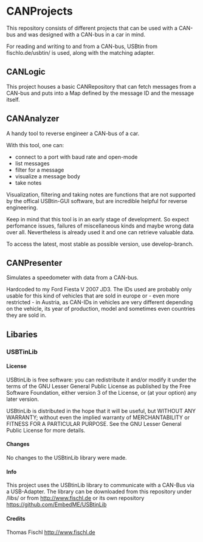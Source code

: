 # CANProjects

This repository consists of different projects that can be used with a CAN-bus and was designed with a CAN-bus in a car in mind.

For reading and writing to and from a CAN-bus, USBtin from fischlo.de/usbtin/ is used, along with the matching adapter.

## CANLogic

This project houses a basic CANRepository that can fetch messages from a CAN-bus and puts into a Map defined by the message ID and the message itself.

## CANAnalyzer

A handy tool to reverse engineer a CAN-bus of a car.

With this tool, one can:

  * connect to a port with baud rate and open-mode
  * list messages
  * filter for a message
  * visualize a message body
  * take notes
  
Visualization, filtering and taking notes are functions that are not supported by the
offical USBtin-GUI software, but are incredible helpful for reverse engineering.

Keep in mind that this tool is in an early stage of development. So expect perfomance issues,
failures of miscellaneous kinds and maybe wrong data over all. Nevertheless is already used it
and one can retrieve valuable data.

To access the latest, most stable as possible version, use develop-branch.

## CANPresenter

Simulates a speedometer with data from a CAN-bus.

Hardcoded to my Ford Fiesta V 2007 JD3. The IDs used are probably only
usable for this kind of vehicles that are sold in europe or - even more 
restricted - in Austria, as CAN-IDs in vehicles are very different depending on
the vehicle, its year of production, model and sometimes even countries they are
sold in.

## Libaries
### USBTinLib
#### License
USBtinLib is free software: you can redistribute it and/or modify it under the terms of the GNU Lesser General Public License as published by the Free Software Foundation, either version 3 of the License, or (at your option) any later version.

USBtinLib is distributed in the hope that it will be useful, but WITHOUT ANY WARRANTY; without even the implied warranty of MERCHANTABILITY or FITNESS FOR A PARTICULAR PURPOSE. See the GNU Lesser General Public License for more details.

#### Changes
No changes to the USBtinLib library were made.

#### Info
This project uses the USBtinLib library to communicate with a 
CAN-Bus via a USB-Adapter. 
The library can be downloaded from this repository under /libs/
or from http://www.fischl.de or its own 
repository https://github.com/EmbedME/USBtinLib

#### Credits
Thomas Fischl
http://www.fischl.de


